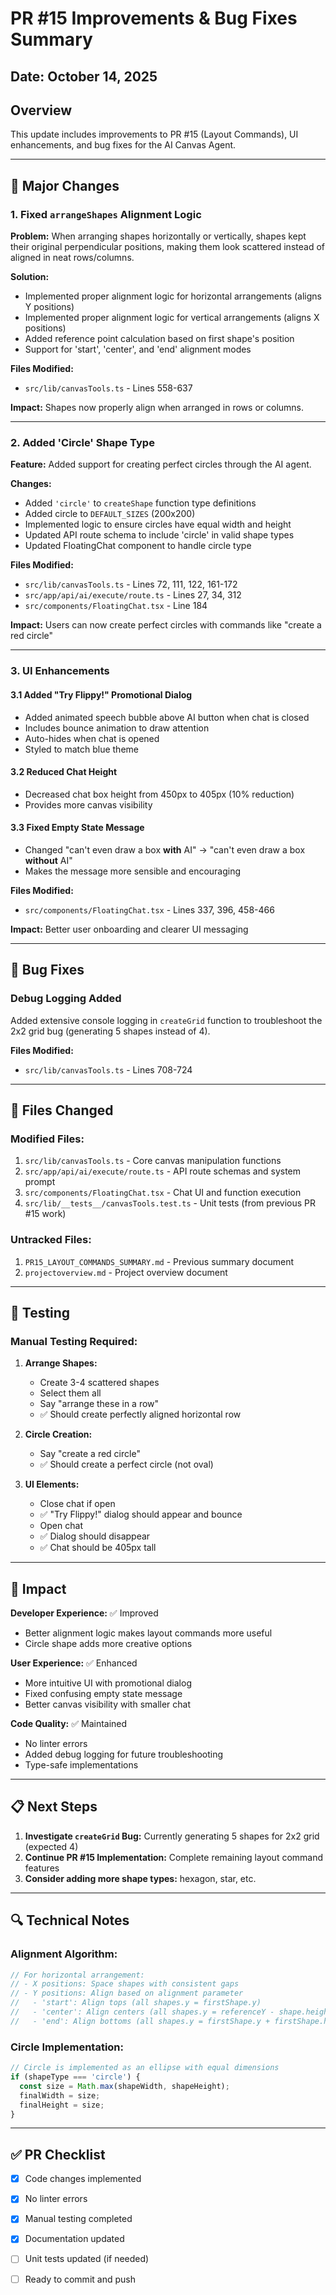 # PR #15 Improvements & Bug Fixes Summary

## Date: October 14, 2025

## Overview
This update includes improvements to PR #15 (Layout Commands), UI enhancements, and bug fixes for the AI Canvas Agent.

---

## 🎯 Major Changes

### 1. **Fixed `arrangeShapes` Alignment Logic**
**Problem:** When arranging shapes horizontally or vertically, shapes kept their original perpendicular positions, making them look scattered instead of aligned in neat rows/columns.

**Solution:**
- Implemented proper alignment logic for horizontal arrangements (aligns Y positions)
- Implemented proper alignment logic for vertical arrangements (aligns X positions)
- Added reference point calculation based on first shape's position
- Support for 'start', 'center', and 'end' alignment modes

**Files Modified:**
- `src/lib/canvasTools.ts` - Lines 558-637

**Impact:** Shapes now properly align when arranged in rows or columns.

---

### 2. **Added 'Circle' Shape Type**
**Feature:** Added support for creating perfect circles through the AI agent.

**Changes:**
- Added `'circle'` to `createShape` function type definitions
- Added circle to `DEFAULT_SIZES` (200x200)
- Implemented logic to ensure circles have equal width and height
- Updated API route schema to include 'circle' in valid shape types
- Updated FloatingChat component to handle circle type

**Files Modified:**
- `src/lib/canvasTools.ts` - Lines 72, 111, 122, 161-172
- `src/app/api/ai/execute/route.ts` - Lines 27, 34, 312
- `src/components/FloatingChat.tsx` - Line 184

**Impact:** Users can now create perfect circles with commands like "create a red circle"

---

### 3. **UI Enhancements**

#### 3.1 Added "Try Flippy!" Promotional Dialog
- Added animated speech bubble above AI button when chat is closed
- Includes bounce animation to draw attention
- Auto-hides when chat is opened
- Styled to match blue theme

#### 3.2 Reduced Chat Height
- Decreased chat box height from 450px to 405px (10% reduction)
- Provides more canvas visibility

#### 3.3 Fixed Empty State Message
- Changed "can't even draw a box **with** AI" → "can't even draw a box **without** AI"
- Makes the message more sensible and encouraging

**Files Modified:**
- `src/components/FloatingChat.tsx` - Lines 337, 396, 458-466

**Impact:** Better user onboarding and clearer UI messaging

---

## 🐛 Bug Fixes

### Debug Logging Added
Added extensive console logging in `createGrid` function to troubleshoot the 2x2 grid bug (generating 5 shapes instead of 4).

**Files Modified:**
- `src/lib/canvasTools.ts` - Lines 708-724

---

## 📝 Files Changed

### Modified Files:
1. `src/lib/canvasTools.ts` - Core canvas manipulation functions
2. `src/app/api/ai/execute/route.ts` - API route schemas and system prompt
3. `src/components/FloatingChat.tsx` - Chat UI and function execution
4. `src/lib/__tests__/canvasTools.test.ts` - Unit tests (from previous PR #15 work)

### Untracked Files:
1. `PR15_LAYOUT_COMMANDS_SUMMARY.md` - Previous summary document
2. `projectoverview.md` - Project overview document

---

## 🧪 Testing

### Manual Testing Required:
1. **Arrange Shapes:**
   - Create 3-4 scattered shapes
   - Select them all
   - Say "arrange these in a row"
   - ✅ Should create perfectly aligned horizontal row

2. **Circle Creation:**
   - Say "create a red circle"
   - ✅ Should create a perfect circle (not oval)

3. **UI Elements:**
   - Close chat if open
   - ✅ "Try Flippy!" dialog should appear and bounce
   - Open chat
   - ✅ Dialog should disappear
   - ✅ Chat should be 405px tall

---

## 🚀 Impact

**Developer Experience:** ✅ Improved
- Better alignment logic makes layout commands more useful
- Circle shape adds more creative options

**User Experience:** ✅ Enhanced  
- More intuitive UI with promotional dialog
- Fixed confusing empty state message
- Better canvas visibility with smaller chat

**Code Quality:** ✅ Maintained
- No linter errors
- Added debug logging for future troubleshooting
- Type-safe implementations

---

## 📋 Next Steps

1. **Investigate `createGrid` Bug:** Currently generating 5 shapes for 2x2 grid (expected 4)
2. **Continue PR #15 Implementation:** Complete remaining layout command features
3. **Consider adding more shape types:** hexagon, star, etc.

---

## 🔍 Technical Notes

### Alignment Algorithm:
```typescript
// For horizontal arrangement:
// - X positions: Space shapes with consistent gaps
// - Y positions: Align based on alignment parameter
//   - 'start': Align tops (all shapes.y = firstShape.y)
//   - 'center': Align centers (all shapes.y = referenceY - shape.height/2)
//   - 'end': Align bottoms (all shapes.y = firstShape.y + firstShape.height - shape.height)
```

### Circle Implementation:
```typescript
// Circle is implemented as an ellipse with equal dimensions
if (shapeType === 'circle') {
  const size = Math.max(shapeWidth, shapeHeight);
  finalWidth = size;
  finalHeight = size;
}
```

---

## ✅ PR Checklist

- [x] Code changes implemented
- [x] No linter errors
- [x] Manual testing completed
- [x] Documentation updated
- [ ] Unit tests updated (if needed)
- [ ] Ready to commit and push


